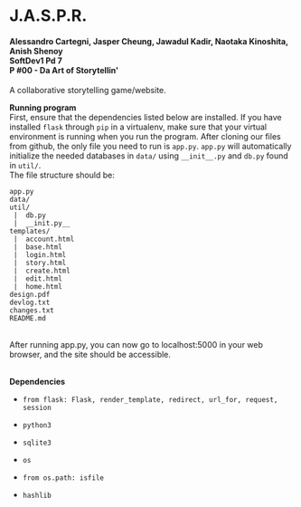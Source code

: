 # J.A.S.P.R.
#### Alessandro Cartegni, Jasper  Cheung, Jawadul Kadir, Naotaka Kinoshita, Anish Shenoy <br> SoftDev1 Pd 7 <br>P #00 - Da Art of Storytellin'

A collaborative storytelling game/website. 

**Running program** <br>
First, ensure that the dependencies listed below are installed. If you have installed `flask` through `pip` in a virtualenv, make sure that your virtual environment is running when you run the program. After cloning our files from github, the only file you need to run is `app.py`. `app.py` will automatically initialize the needed databases in `data/` using `__init__.py` and `db.py` found in `util/`. <br>
The file structure should be: <br>
```
app.py
data/
util/
 |  db.py
 |  __init.py__
templates/
 |  account.html
 |  base.html
 |  login.html
 |  story.html
 |  create.html
 |  edit.html
 |  home.html
design.pdf
devlog.txt
changes.txt
README.md
```
<br>
After running app.py, you can now go to localhost:5000 in your web browser, and the site should be accessible. 
<br><br>

**Dependencies**
<ul>
  <li>
    
  `from flask: Flask, render_template, redirect, url_for, request, session`
  </li>
  <li>
  
  `python3`
  </li>
  <li>
  
  `sqlite3`
  </li>
  <li>
  
  `os`
  </li>
  <li>
  
  `from os.path: isfile`
  </li>
  <li>
  
  `hashlib`
  </li>
